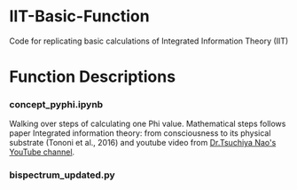 # IIT-Basic-Function
Code for replicating basic calculations of Integrated Information Theory (IIT)

# Function Descriptions

### concept_pyphi.ipynb
Walking over steps of calculating one Phi value. Mathematical steps follows paper Integrated information theory: from consciousness to its physical substrate (Tononi et al., 2016) and youtube video from [Dr.Tsuchiya Nao's YouTube channel](https://www.youtube.com/watch?v=IflW_oaOJqg).


###



### bispectrum_updated.py
